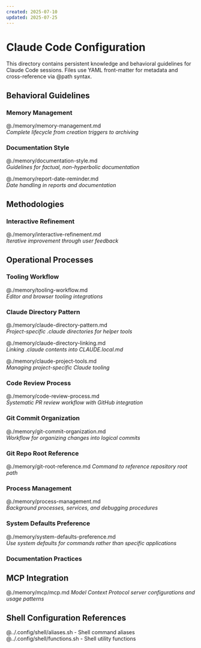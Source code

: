 ```yaml
---
created: 2025-07-10
updated: 2025-07-25
---
```


# Claude Code Configuration

This directory contains persistent knowledge and behavioral guidelines for Claude Code sessions. Files use YAML front-matter for metadata and cross-reference via @path syntax.

## Behavioral Guidelines

### Memory Management

@./memory/memory-management.md  
_Complete lifecycle from creation triggers to archiving_

### Documentation Style

@./memory/documentation-style.md  
_Guidelines for factual, non-hyperbolic documentation_

@./memory/report-date-reminder.md  
_Date handling in reports and documentation_

## Methodologies

### Interactive Refinement

@./memory/interactive-refinement.md  
_Iterative improvement through user feedback_

## Operational Processes

### Tooling Workflow

@./memory/tooling-workflow.md  
_Editor and browser tooling integrations_

### Claude Directory Pattern

@./memory/claude-directory-pattern.md  
_Project-specific .claude directories for helper tools_

@./memory/claude-directory-linking.md  
_Linking .claude contents into CLAUDE.local.md_

@./memory/claude-project-tools.md  
_Managing project-specific Claude tooling_

### Code Review Process

@./memory/code-review-process.md  
_Systematic PR review workflow with GitHub integration_

### Git Commit Organization

@./memory/git-commit-organization.md  
_Workflow for organizing changes into logical commits_

### Git Repo Root Reference

@./memory/git-root-reference.md
_Command to reference repository root path_

### Process Management

@./memory/process-management.md  
_Background processes, services, and debugging procedures_

### System Defaults Preference

@./memory/system-defaults-preference.md  
_Use system defaults for commands rather than specific applications_

### Documentation Practices

## MCP Integration

@./memory/mcp/mcp.md
_Model Context Protocol server configurations and usage patterns_

## Shell Configuration References

@../.config/shell/aliases.sh - Shell command aliases  
@../.config/shell/functions.sh - Shell utility functions
